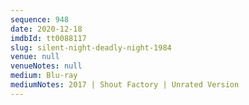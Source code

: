 ```yaml
---
sequence: 948
date: 2020-12-18
imdbId: tt0088117
slug: silent-night-deadly-night-1984
venue: null
venueNotes: null
medium: Blu-ray
mediumNotes: 2017 | Shout Factory | Unrated Version
---
```

